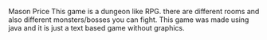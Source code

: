 Mason Price
This game is a dungeon like RPG. there are different rooms and also different monsters/bosses you can fight. This game was made using java and it is just a text based game without graphics.
